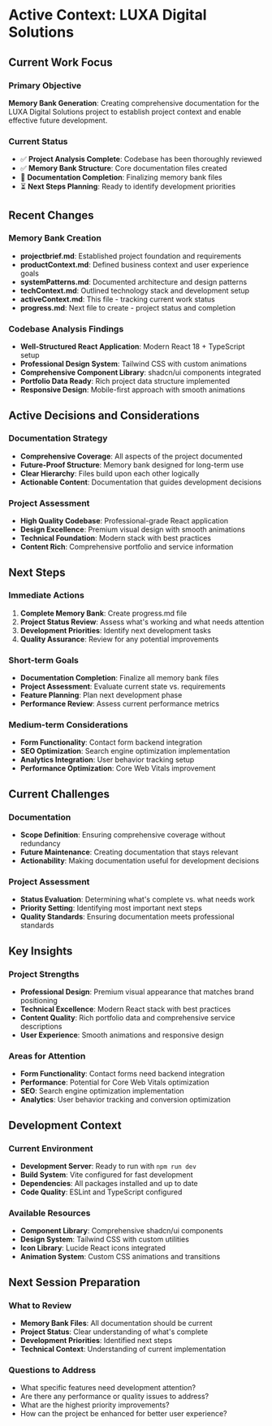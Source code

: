 # Active Context: LUXA Digital Solutions

## Current Work Focus

### Primary Objective
**Memory Bank Generation**: Creating comprehensive documentation for the LUXA Digital Solutions project to establish project context and enable effective future development.

### Current Status
- ✅ **Project Analysis Complete**: Codebase has been thoroughly reviewed
- ✅ **Memory Bank Structure**: Core documentation files created
- 🔄 **Documentation Completion**: Finalizing memory bank files
- ⏳ **Next Steps Planning**: Ready to identify development priorities

## Recent Changes

### Memory Bank Creation
- **projectbrief.md**: Established project foundation and requirements
- **productContext.md**: Defined business context and user experience goals
- **systemPatterns.md**: Documented architecture and design patterns
- **techContext.md**: Outlined technology stack and development setup
- **activeContext.md**: This file - tracking current work status
- **progress.md**: Next file to create - project status and completion

### Codebase Analysis Findings
- **Well-Structured React Application**: Modern React 18 + TypeScript setup
- **Professional Design System**: Tailwind CSS with custom animations
- **Comprehensive Component Library**: shadcn/ui components integrated
- **Portfolio Data Ready**: Rich project data structure implemented
- **Responsive Design**: Mobile-first approach with smooth animations

## Active Decisions and Considerations

### Documentation Strategy
- **Comprehensive Coverage**: All aspects of the project documented
- **Future-Proof Structure**: Memory bank designed for long-term use
- **Clear Hierarchy**: Files build upon each other logically
- **Actionable Content**: Documentation that guides development decisions

### Project Assessment
- **High Quality Codebase**: Professional-grade React application
- **Design Excellence**: Premium visual design with smooth animations
- **Technical Foundation**: Modern stack with best practices
- **Content Rich**: Comprehensive portfolio and service information

## Next Steps

### Immediate Actions
1. **Complete Memory Bank**: Create progress.md file
2. **Project Status Review**: Assess what's working and what needs attention
3. **Development Priorities**: Identify next development tasks
4. **Quality Assurance**: Review for any potential improvements

### Short-term Goals
- **Documentation Completion**: Finalize all memory bank files
- **Project Assessment**: Evaluate current state vs. requirements
- **Feature Planning**: Plan next development phase
- **Performance Review**: Assess current performance metrics

### Medium-term Considerations
- **Form Functionality**: Contact form backend integration
- **SEO Optimization**: Search engine optimization implementation
- **Analytics Integration**: User behavior tracking setup
- **Performance Optimization**: Core Web Vitals improvement

## Current Challenges

### Documentation
- **Scope Definition**: Ensuring comprehensive coverage without redundancy
- **Future Maintenance**: Creating documentation that stays relevant
- **Actionability**: Making documentation useful for development decisions

### Project Assessment
- **Status Evaluation**: Determining what's complete vs. what needs work
- **Priority Setting**: Identifying most important next steps
- **Quality Standards**: Ensuring documentation meets professional standards

## Key Insights

### Project Strengths
- **Professional Design**: Premium visual appearance that matches brand positioning
- **Technical Excellence**: Modern React stack with best practices
- **Content Quality**: Rich portfolio data and comprehensive service descriptions
- **User Experience**: Smooth animations and responsive design

### Areas for Attention
- **Form Functionality**: Contact forms need backend integration
- **Performance**: Potential for Core Web Vitals optimization
- **SEO**: Search engine optimization implementation
- **Analytics**: User behavior tracking and conversion optimization

## Development Context

### Current Environment
- **Development Server**: Ready to run with `npm run dev`
- **Build System**: Vite configured for fast development
- **Dependencies**: All packages installed and up to date
- **Code Quality**: ESLint and TypeScript configured

### Available Resources
- **Component Library**: Comprehensive shadcn/ui components
- **Design System**: Tailwind CSS with custom utilities
- **Icon Library**: Lucide React icons integrated
- **Animation System**: Custom CSS animations and transitions

## Next Session Preparation

### What to Review
- **Memory Bank Files**: All documentation should be current
- **Project Status**: Clear understanding of what's complete
- **Development Priorities**: Identified next steps
- **Technical Context**: Understanding of current implementation

### Questions to Address
- What specific features need development attention?
- Are there any performance or quality issues to address?
- What are the highest priority improvements?
- How can the project be enhanced for better user experience?
